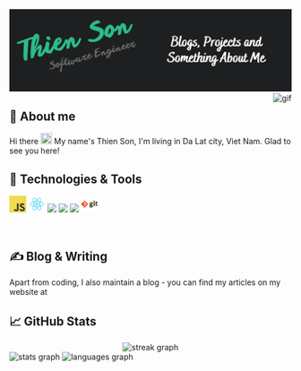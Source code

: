 <img width="" src="Image/Profile.png">
<img align="right" src="https://media.giphy.com/media/kPVTbiTORIopy/giphy.gif" align="center" alt="gif">

## 🌱 About me
<p>Hi there  <img src="https://raw.githubusercontent.com/MartinHeinz/MartinHeinz/master/wave.gif" width="20px" height="20px" /> My name's Thien Son, I'm living in Da Lat city, Viet Nam. Glad to see you here! </p>

## 🔧 Technologies & Tools

<code><img height="30" src="https://raw.githubusercontent.com/github/explore/80688e429a7d4ef2fca1e82350fe8e3517d3494d/topics/javascript/javascript.png"></code> 
<code><img height="30" src="https://raw.githubusercontent.com/github/explore/80688e429a7d4ef2fca1e82350fe8e3517d3494d/topics/react/react.png"></code> <code><img height="30" src="https://user-images.githubusercontent.com/25181517/183911544-95ad6ba7-09bf-4040-ac44-0adafedb9616.png"></code>
<code><img height="30" src="https://user-images.githubusercontent.com/25181517/121405754-b4f48f80-c95d-11eb-8893-fc325bde617f.png"></code> 
<code><img height="30" src="https://user-images.githubusercontent.com/25181517/121405384-444d7300-c95d-11eb-959f-913020d3bf90.png"></code> 
<code><img height="30" src="https://raw.githubusercontent.com/github/explore/80688e429a7d4ef2fca1e82350fe8e3517d3494d/topics/git/git.png"></code>

<br />

## &#x270d; Blog & Writing

Apart from coding, I also maintain a blog - you can find my articles on my website at

## &#x1f4c8; GitHub Stats

<div align="center">
  <img src="https://streak-stats.demolab.com?user=TsunCoder&locale=en&mode=daily&theme=dark&hide_border=false&border_radius=5&order=3" height="200" alt="streak graph"  />
</div>
<div>
  <img src="https://github-readme-stats.vercel.app/api?username=TsunCoder&hide_title=false&hide_rank=false&show_icons=true&include_all_commits=true&count_private=true&disable_animations=false&theme=dracula&locale=en&hide_border=false" height="150" alt="stats graph"  />
  <img src="https://github-readme-stats.vercel.app/api/top-langs?username=TsunCoder&locale=en&hide_title=false&layout=compact&card_width=320&langs_count=5&theme=dracula&hide_border=false" height="150" alt="languages graph"  />
</div>


